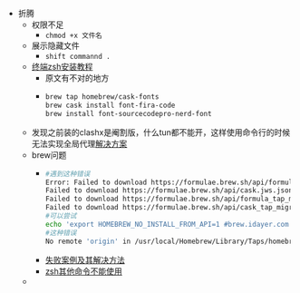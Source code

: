- 折腾
	- 权限不足
		- `chmod +x 文件名`
	- 展示隐藏文件
		- `shift commannd .`
	- [终端zsh安装教程](https://zhuanlan.zhihu.com/p/66226220)
		- 原文有不对的地方
		- ```bash
		  brew tap homebrew/cask-fonts
		  brew cask install font-fira-code
		  brew install font-sourcecodepro-nerd-font
		  ```
	- 发现之前装的clashx是阉割版，什么tun都不能开，这样使用命令行的时候无法实现全局代理[解决方案](https://github.com/Fndroid/clash_for_windows_pkg/releases)
	- brew问题
		- ```bash
		  #遇到这种错误
		  Error: Failed to download https://formulae.brew.sh/api/formula.jws.json!
		  Failed to download https://formulae.brew.sh/api/cask.jws.json!
		  Failed to download https://formulae.brew.sh/api/formula_tap_migrations.jws.json!
		  Failed to download https://formulae.brew.sh/api/cask_tap_migrations.jws.json!
		  #可以尝试
		  echo 'export HOMEBREW_NO_INSTALL_FROM_API=1 #brew.idayer.com' >> ~/.zprofile
		  #这种错误
		  No remote 'origin' in /usr/local/Homebrew/Library/Taps/homebrew/homebrew-services, skipping update!
		  
		  ```
		- [失败案例及其解决方法](https://zhuanlan.zhihu.com/p/542207838)
		- [zsh其他命令不能使用](https://www.cnblogs.com/rgxx/p/10230847.html#:~:text=%E8%A7%A3%E5%86%B3%E5%8A%9E%E6%B3%95%201%2C%20%E4%BF%AE%E6%94%B9.bash_profile%202%2C%20%E8%BF%9B%E5%85%A5%E7%BB%88%E7%AB%AF%EF%BC%8C%E8%BE%93%E5%85%A5vim%20~%2F.bash_profile%203%2C%20%E6%B7%BB%E5%8A%A0%E4%B8%8B%E9%9D%A2%E4%B8%80%E8%A1%8C,%E4%BF%9D%E5%AD%98%E9%80%80%E5%87%BAvim%EF%BC%8C%205%2C%20%E8%BE%93%E5%85%A5%20source%20~%2F.bash_profile%206%2C%20%E7%84%B6%E5%90%8E%E5%86%8D%E8%AF%95%E4%B8%80%E4%B8%8B%E4%B8%8D%E8%83%BD%E6%AD%A3%E5%B8%B8%E4%BD%BF%E7%94%A8%E7%9A%84%E5%91%BD%E4%BB%A4%EF%BC%8C%E6%98%AF%E4%B8%8D%E6%98%AF%E5%B7%B2%E7%BB%8F%E5%A5%BD%E4%BA%86%20%E5%8F%82%E8%80%83%E9%93%BE%E6%8E%A5%EF%BC%9Ahttps%3A%2F%2Fstackoverflow.com%2Fquestions%2F18428374%2Fcommands-not-found-on-zsh)
	-